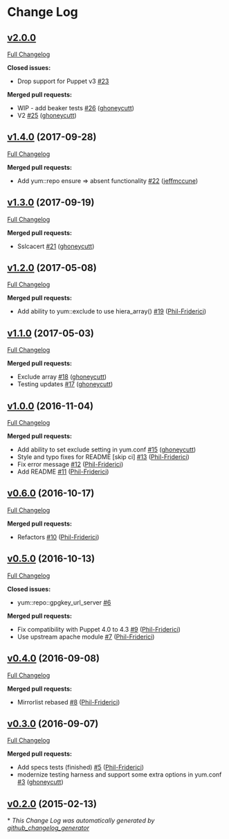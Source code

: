# Change Log

## [v2.0.0](https://github.com/ghoneycutt/puppet-module-yum/tree/v2.0.0)

[Full Changelog](https://github.com/ghoneycutt/puppet-module-yum/compare/v1.4.0...v2.0.0)

**Closed issues:**

- Drop support for Puppet v3 [\#23](https://github.com/ghoneycutt/puppet-module-yum/issues/23)

**Merged pull requests:**

- WIP - add beaker tests [\#26](https://github.com/ghoneycutt/puppet-module-yum/pull/26) ([ghoneycutt](https://github.com/ghoneycutt))
- V2 [\#25](https://github.com/ghoneycutt/puppet-module-yum/pull/25) ([ghoneycutt](https://github.com/ghoneycutt))

## [v1.4.0](https://github.com/ghoneycutt/puppet-module-yum/tree/v1.4.0) (2017-09-28)
[Full Changelog](https://github.com/ghoneycutt/puppet-module-yum/compare/v1.3.0...v1.4.0)

**Merged pull requests:**

- Add yum::repo ensure =\> absent functionality [\#22](https://github.com/ghoneycutt/puppet-module-yum/pull/22) ([jeffmccune](https://github.com/jeffmccune))

## [v1.3.0](https://github.com/ghoneycutt/puppet-module-yum/tree/v1.3.0) (2017-09-19)
[Full Changelog](https://github.com/ghoneycutt/puppet-module-yum/compare/v1.2.0...v1.3.0)

**Merged pull requests:**

- Sslcacert [\#21](https://github.com/ghoneycutt/puppet-module-yum/pull/21) ([ghoneycutt](https://github.com/ghoneycutt))

## [v1.2.0](https://github.com/ghoneycutt/puppet-module-yum/tree/v1.2.0) (2017-05-08)
[Full Changelog](https://github.com/ghoneycutt/puppet-module-yum/compare/v1.1.0...v1.2.0)

**Merged pull requests:**

- Add ability to yum::exclude to use hiera\_array\(\) [\#19](https://github.com/ghoneycutt/puppet-module-yum/pull/19) ([Phil-Friderici](https://github.com/Phil-Friderici))

## [v1.1.0](https://github.com/ghoneycutt/puppet-module-yum/tree/v1.1.0) (2017-05-03)
[Full Changelog](https://github.com/ghoneycutt/puppet-module-yum/compare/v1.0.0...v1.1.0)

**Merged pull requests:**

- Exclude array [\#18](https://github.com/ghoneycutt/puppet-module-yum/pull/18) ([ghoneycutt](https://github.com/ghoneycutt))
- Testing updates [\#17](https://github.com/ghoneycutt/puppet-module-yum/pull/17) ([ghoneycutt](https://github.com/ghoneycutt))

## [v1.0.0](https://github.com/ghoneycutt/puppet-module-yum/tree/v1.0.0) (2016-11-04)
[Full Changelog](https://github.com/ghoneycutt/puppet-module-yum/compare/v0.6.0...v1.0.0)

**Merged pull requests:**

- Add ability to set exclude setting in yum.conf [\#15](https://github.com/ghoneycutt/puppet-module-yum/pull/15) ([ghoneycutt](https://github.com/ghoneycutt))
- Style and typo fixes for README \[skip ci\] [\#13](https://github.com/ghoneycutt/puppet-module-yum/pull/13) ([Phil-Friderici](https://github.com/Phil-Friderici))
- Fix error message [\#12](https://github.com/ghoneycutt/puppet-module-yum/pull/12) ([Phil-Friderici](https://github.com/Phil-Friderici))
- Add README [\#11](https://github.com/ghoneycutt/puppet-module-yum/pull/11) ([Phil-Friderici](https://github.com/Phil-Friderici))

## [v0.6.0](https://github.com/ghoneycutt/puppet-module-yum/tree/v0.6.0) (2016-10-17)
[Full Changelog](https://github.com/ghoneycutt/puppet-module-yum/compare/v0.5.0...v0.6.0)

**Merged pull requests:**

- Refactors [\#10](https://github.com/ghoneycutt/puppet-module-yum/pull/10) ([Phil-Friderici](https://github.com/Phil-Friderici))

## [v0.5.0](https://github.com/ghoneycutt/puppet-module-yum/tree/v0.5.0) (2016-10-13)
[Full Changelog](https://github.com/ghoneycutt/puppet-module-yum/compare/v0.4.0...v0.5.0)

**Closed issues:**

- yum::repo::gpgkey\_url\_server [\#6](https://github.com/ghoneycutt/puppet-module-yum/issues/6)

**Merged pull requests:**

- Fix compatibility with Puppet 4.0 to 4.3 [\#9](https://github.com/ghoneycutt/puppet-module-yum/pull/9) ([Phil-Friderici](https://github.com/Phil-Friderici))
- Use upstream apache module [\#7](https://github.com/ghoneycutt/puppet-module-yum/pull/7) ([Phil-Friderici](https://github.com/Phil-Friderici))

## [v0.4.0](https://github.com/ghoneycutt/puppet-module-yum/tree/v0.4.0) (2016-09-08)
[Full Changelog](https://github.com/ghoneycutt/puppet-module-yum/compare/v0.3.0...v0.4.0)

**Merged pull requests:**

- Mirrorlist rebased [\#8](https://github.com/ghoneycutt/puppet-module-yum/pull/8) ([Phil-Friderici](https://github.com/Phil-Friderici))

## [v0.3.0](https://github.com/ghoneycutt/puppet-module-yum/tree/v0.3.0) (2016-09-07)
[Full Changelog](https://github.com/ghoneycutt/puppet-module-yum/compare/v0.2.0...v0.3.0)

**Merged pull requests:**

- Add specs tests \(finished\) [\#5](https://github.com/ghoneycutt/puppet-module-yum/pull/5) ([Phil-Friderici](https://github.com/Phil-Friderici))
- modernize testing harness and support some extra options in yum.conf [\#3](https://github.com/ghoneycutt/puppet-module-yum/pull/3) ([ghoneycutt](https://github.com/ghoneycutt))

## [v0.2.0](https://github.com/ghoneycutt/puppet-module-yum/tree/v0.2.0) (2015-02-13)


\* *This Change Log was automatically generated by [github_changelog_generator](https://github.com/skywinder/Github-Changelog-Generator)*
